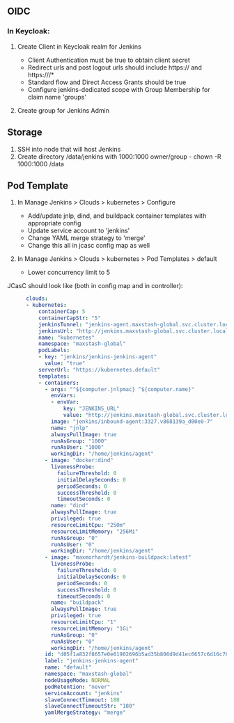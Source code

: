 ## OIDC

### In Keycloak:
1. Create Client in Keycloak realm for Jenkins
   - Client Authentication must be true to obtain client secret
   - Redirect urls and post logout urls should include https://<dns> and https://<dns>/*
   - Standard flow and Direct Access Grants should be true
   - Configure jenkins-dedicated scope with Group Membership for claim name 'groups'

2. Create group for Jenkins Admin

## Storage
1. SSH into node that will host Jenkins
2. Create directory /data/jenkins with 1000:1000 owner/group - chown -R 1000:1000 /data

## Pod Template
1. In Manage Jenkins > Clouds > kubernetes > Configure
   - Add/update jnlp, dind, and buildpack container templates with appropriate config
   - Update service account to 'jenkins'
   - Change YAML merge strategy to 'merge'
   - Change this all in jcasc config map as well

2. In Manage Jenkins > Clouds > kubernetes > Pod Templates > default
   - Lower concurrency limit to 5

JCasC should look like (both in config map and in controller):

```yaml
      clouds:
      - kubernetes:
          containerCap: 5
          containerCapStr: "5"
          jenkinsTunnel: "jenkins-agent.maxstash-global.svc.cluster.local:50000"
          jenkinsUrl: "http://jenkins.maxstash-global.svc.cluster.local:8080"
          name: "kubernetes"
          namespace: "maxstash-global"
          podLabels:
          - key: "jenkins/jenkins-jenkins-agent"
            value: "true"
          serverUrl: "https://kubernetes.default"
          templates:
          - containers:
            - args: "^${computer.jnlpmac} ^${computer.name}"
              envVars:
              - envVar:
                  key: "JENKINS_URL"
                  value: "http://jenkins.maxstash-global.svc.cluster.local:8080/"
              image: "jenkins/inbound-agent:3327.v868139a_d00e0-7"
              name: "jnlp"
              alwaysPullImage: true
              runAsGroup: "1000"
              runAsUser: "1000"
              workingDir: "/home/jenkins/agent"
            - image: "docker:dind"
              livenessProbe:
                failureThreshold: 0
                initialDelaySeconds: 0
                periodSeconds: 0
                successThreshold: 0
                timeoutSeconds: 0
              name: "dind"
              alwaysPullImage: true
              privileged: true
              resourceLimitCpu: "250m"
              resourceLimitMemory: "256Mi"
              runAsGroup: "0"
              runAsUser: "0"
              workingDir: "/home/jenkins/agent"
            - image: "maxmorhardt/jenkins-buildpack:latest"
              livenessProbe:
                failureThreshold: 0
                initialDelaySeconds: 0
                periodSeconds: 0
                successThreshold: 0
                timeoutSeconds: 0
              name: "buildpack"
              alwaysPullImage: true
              privileged: true
              resourceLimitCpu: "1"
              resourceLimitMemory: "1Gi"
              runAsGroup: "0"
              runAsUser: "0"
              workingDir: "/home/jenkins/agent"
            id: "d05f1a832f8657e0e01902696b5ad35b806d9d41ec6657c6d16c768c8d712d47"
            label: "jenkins-jenkins-agent"
            name: "default"
            namespace: "maxstash-global"
            nodeUsageMode: NORMAL
            podRetention: "never"
            serviceAccount: "jenkins"
            slaveConnectTimeout: 180
            slaveConnectTimeoutStr: "180"
            yamlMergeStrategy: "merge"
```